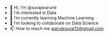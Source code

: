 - 👋 Hi, I’m @surajwarurle
- 👀 I’m interested in Data
- 🌱 I’m currently learning Machine Learning
- 💞️ I’m looking to collaborate on Data Science
- 📫 How to reach me warulesuraj12@gmail.com

<!---
surajwarurle/surajwarurle is a ✨ special ✨ repository because its `README.md` (this file) appears on your GitHub profile.
You can click the Preview link to take a look at your changes.
--->
